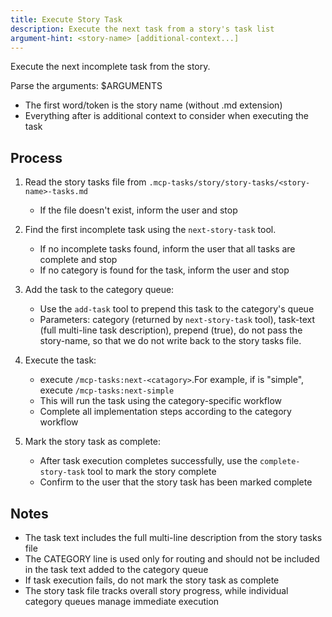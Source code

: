 ```yaml
---
title: Execute Story Task
description: Execute the next task from a story's task list
argument-hint: <story-name> [additional-context...]
---
```


Execute the next incomplete task from the story.

Parse the arguments: $ARGUMENTS
- The first word/token is the story name (without .md extension)
- Everything after is additional context to consider when executing the task

## Process

1. Read the story tasks file from `.mcp-tasks/story/story-tasks/<story-name>-tasks.md`
   - If the file doesn't exist, inform the user and stop

2. Find the first incomplete task using the `next-story-task` tool.
   - If no incomplete tasks found, inform the user that all tasks are
     complete and stop
   - If no category is found for the task, inform the user and stop

3. Add the task to the category queue:
   - Use the `add-task` tool to prepend this task to the category's
     queue
   - Parameters: category (returned by `next-story-task` tool),
     task-text (full multi-line task description), prepend (true), do
     not pass the story-name, so that we do not write back to the story
     tasks file.

4. Execute the task:
   - execute `/mcp-tasks:next-<catagory>`.For example, if <category> is
     "simple", execute `/mcp-tasks:next-simple`
   - This will run the task using the category-specific workflow
   - Complete all implementation steps according to the category workflow

5. Mark the story task as complete:
   - After task execution completes successfully, use the
     `complete-story-task` tool to mark the story complete
   - Confirm to the user that the story task has been marked complete

## Notes

- The task text includes the full multi-line description from the story
  tasks file
- The CATEGORY line is used only for routing and should not be included
  in the task text added to the category queue
- If task execution fails, do not mark the story task as complete
- The story task file tracks overall story progress, while individual
  category queues manage immediate execution

